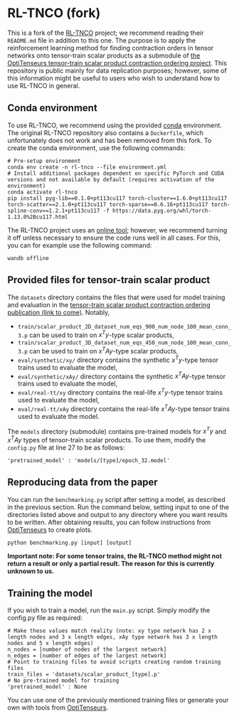 # RL-TNCO (fork)

This is a fork of the [RL-TNCO](https://github.com/NVlabs/RL-TNCO) project; we recommend reading their `README.md` file in addition to this one. The purpose is to apply the reinforcement learning method for finding contraction orders in tensor networks onto tensor-train scalar products as a submodule of [the OptiTenseurs tensor-train scalar product contraction ordering project](https://github.com/Blixodus/OptiTenseurs). This repository is public mainly for data replication purposes; however, some of this information might be useful to users who wish to understand how to use RL-TNCO in general.

## Conda environment

To use RL-TNCO, we recommend using the provided [conda](https://www.anaconda.com/) environment. The original RL-TNCO repository also contains a `Dockerfile`, which unfortunately does not work and has been removed from this fork. To create the conda environment, use the following commands:
```
# Pre-setup environment
conda env create -n rl-tnco --file environment.yml
# Install additional packages dependent on specific PyTorch and CUDA versions and not available by default (requires activation of the environment)
conda activate rl-tnco
pip install pyg-lib==0.1.0+pt113cu117 torch-cluster==1.6.0+pt113cu117 torch-scatter==2.1.0+pt113cu117 torch-sparse==0.6.16+pt113cu117 torch-spline-conv==1.2.1+pt113cu117 -f https://data.pyg.org/whl/torch-1.13.0%2Bcu117.html
```

The RL-TNCO project uses an [online tool](https://wandb.ai/); however, we recommend turning it off unless necessary to ensure the code runs well in all cases. For this, you can for example use the following command:
```
wandb offline
```

## Provided files for tensor-train scalar product

The `datasets` directory contains the files that were used for model training and evaluation in the [tensor-train scalar product contraction ordering publication (link to come)](). Notably,
- `train/scalar_product_2D_dataset_num_eqs_900_num_node_100_mean_conn_3.p` can be used to train on $x^Ty$-type scalar products,
- `train/scalar_product_3D_dataset_num_eqs_450_num_node_100_mean_conn_3.p` can be used to train on $x^TAy$-type scalar products,
- `eval/synthetic/xy/` directory contains the synthetic $x^Ty$-type tensor trains used to evaluate the model,
- `eval/synthetic/xAy/` directory contains the synthetic $x^TAy$-type tensor trains used to evaluate the model,
- `eval/real-tt/xy` directory contains the real-life $x^Ty$-type tensor trains used to evaluate the model,
- `eval/real-tt/xAy` directory contains the real-life $x^TAy$-type tensor trains used to evaluate the model.

The `models` directory (submodule) contains pre-trained models for $x^Ty$ and $x^TAy$ types of tensor-train scalar products. To use them, modify the `config.py` file at line 27 to be as follows:
```
'pretrained_model' : 'models/[type]/epoch_32.model'
```

## Reproducing data from the paper

You can run the `benchmarking.py` script after setting a model, as described in the previous section. Run the command below, setting input to one of the directories listed above and output to any directory where you want results to be written. After obtaining results, you can follow instructions from [OptiTenseurs](https://github.com/Blixodus/OptiTenseurs) to create plots.
```
python benchmarking.py [input] [output]
```

**Important note: For some tensor trains, the RL-TNCO method might not return a result or only a partial result. The reason for this is currently unknown to us.**

## Training the model

If you wish to train a model, run the `main.py` script. Simply modify the config.py file as required:
```
# Make these values match reality (note: xy type network has 2 x length nodes and 3 x length edges, xAy type network has 3 x length nodes and 5 x length edges)
n_nodes = [number of nodes of the largest network]
n_edges = [number of edges of the largest network]
# Point to training files to avoid scripts creating random training files
train_files = 'datasets/scalar_product_[type].p'
# No pre-trained model for training
'pretrained_model' : None
```

You can use one of the previously mentioned training files or generate your own with tools from [OptiTenseurs](https://github.com/Blixodus/OptiTenseurs).
